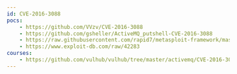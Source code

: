 ```yaml
---
id: CVE-2016-3088
pocs:
    - https://github.com/VVzv/CVE-2016-3088
    - https://github.com/gsheller/ActiveMQ_putshell-CVE-2016-3088
    - https://raw.githubusercontent.com/rapid7/metasploit-framework/master/modules/exploits/multi/http/apache_activemq_upload_jsp.rb
    - https://www.exploit-db.com/raw/42283
courses:
    - https://github.com/vulhub/vulhub/tree/master/activemq/CVE-2016-3088
---
```

